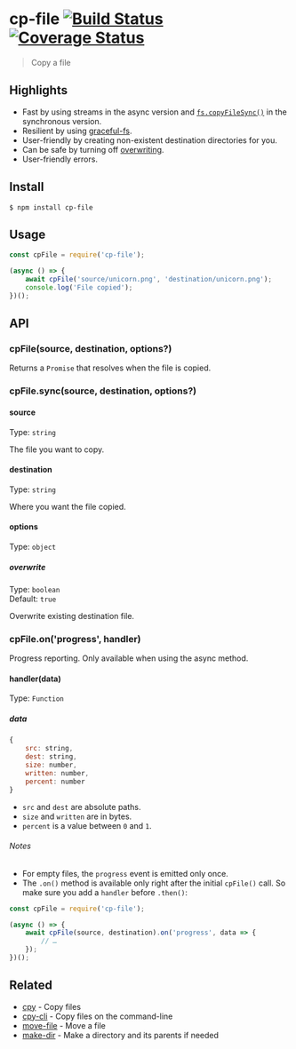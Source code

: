 # cp-file [![Build Status](https://travis-ci.org/sindresorhus/cp-file.svg?branch=master)](https://travis-ci.org/sindresorhus/cp-file) [![Coverage Status](https://coveralls.io/repos/github/sindresorhus/cp-file/badge.svg?branch=master)](https://coveralls.io/github/sindresorhus/cp-file?branch=master)

> Copy a file


## Highlights

- Fast by using streams in the async version and [`fs.copyFileSync()`](https://nodejs.org/api/fs.html#fs_fs_copyfilesync_src_dest_flags) in the synchronous version.
- Resilient by using [graceful-fs](https://github.com/isaacs/node-graceful-fs).
- User-friendly by creating non-existent destination directories for you.
- Can be safe by turning off [overwriting](#optionsoverwrite).
- User-friendly errors.


## Install

```
$ npm install cp-file
```


## Usage

```js
const cpFile = require('cp-file');

(async () => {
	await cpFile('source/unicorn.png', 'destination/unicorn.png');
	console.log('File copied');
})();
```


## API

### cpFile(source, destination, options?)

Returns a `Promise` that resolves when the file is copied.

### cpFile.sync(source, destination, options?)

#### source

Type: `string`

The file you want to copy.

#### destination

Type: `string`

Where you want the file copied.

#### options

Type: `object`

##### overwrite

Type: `boolean`<br>
Default: `true`

Overwrite existing destination file.

### cpFile.on('progress', handler)

Progress reporting. Only available when using the async method.

#### handler(data)

Type: `Function`

##### data

```js
{
	src: string,
	dest: string,
	size: number,
	written: number,
	percent: number
}
```

- `src` and `dest` are absolute paths.
- `size` and `written` are in bytes.
- `percent` is a value between `0` and `1`.

###### Notes

- For empty files, the `progress` event is emitted only once.
- The `.on()` method is available only right after the initial `cpFile()` call. So make sure
you add a `handler` before `.then()`:

```js
const cpFile = require('cp-file');

(async () => {
	await cpFile(source, destination).on('progress', data => {
		// …
	});
})();
```


## Related

- [cpy](https://github.com/sindresorhus/cpy) - Copy files
- [cpy-cli](https://github.com/sindresorhus/cpy-cli) - Copy files on the command-line
- [move-file](https://github.com/sindresorhus/move-file) - Move a file
- [make-dir](https://github.com/sindresorhus/make-dir) - Make a directory and its parents if needed
